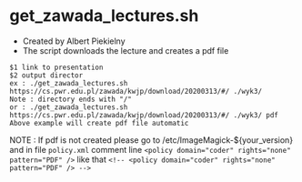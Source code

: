 # get_zawada_lectures.sh 
- Created by Albert Piekielny
- The script downloads the lecture and creates a pdf file

```
$1 link to presentation
$2 output director
ex : ./get_zawada_lectures.sh https://cs.pwr.edu.pl/zawada/kwjp/download/20200313/#/ ./wyk3/
Note : directory ends with "/"
or : ./get_zawada_lectures.sh https://cs.pwr.edu.pl/zawada/kwjp/download/20200313/#/ ./wyk3/ pdf 
Above example will create pdf file automatic
```
NOTE : If pdf is not created please go to /etc/ImageMagick-${your_version} and in file ```policy.xml``` comment line
```<policy domain="coder" rights="none" pattern="PDF" />``` like that ```<!-- <policy domain="coder" rights="none" pattern="PDF" /> -->```
